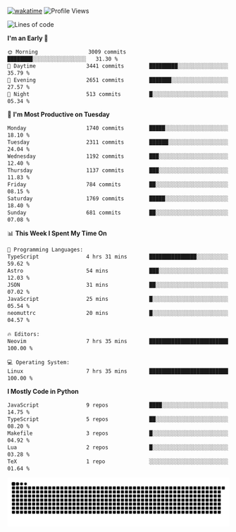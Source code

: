 [![wakatime](https://wakatime.com/badge/user/b920b284-3cde-4cd4-b72e-f7f22d050b16.svg)](https://wakatime.com/@b920b284-3cde-4cd4-b72e-f7f22d050b16)
![Profile Views](http://img.shields.io/badge/Profile%20Views-4586-blue)
<!--START_SECTION:waka-->
![Lines of code](https://img.shields.io/badge/From%20Hello%20World%20I%27ve%20Written-6.4%20million%20lines%20of%20code-blue)

**I'm an Early 🐤** 

```text
🌞 Morning                3009 commits        ████████░░░░░░░░░░░░░░░░░   31.30 % 
🌆 Daytime                3441 commits        █████████░░░░░░░░░░░░░░░░   35.79 % 
🌃 Evening                2651 commits        ███████░░░░░░░░░░░░░░░░░░   27.57 % 
🌙 Night                  513 commits         █░░░░░░░░░░░░░░░░░░░░░░░░   05.34 % 
```
📅 **I'm Most Productive on Tuesday** 

```text
Monday                   1740 commits        █████░░░░░░░░░░░░░░░░░░░░   18.10 % 
Tuesday                  2311 commits        ██████░░░░░░░░░░░░░░░░░░░   24.04 % 
Wednesday                1192 commits        ███░░░░░░░░░░░░░░░░░░░░░░   12.40 % 
Thursday                 1137 commits        ███░░░░░░░░░░░░░░░░░░░░░░   11.83 % 
Friday                   784 commits         ██░░░░░░░░░░░░░░░░░░░░░░░   08.15 % 
Saturday                 1769 commits        █████░░░░░░░░░░░░░░░░░░░░   18.40 % 
Sunday                   681 commits         ██░░░░░░░░░░░░░░░░░░░░░░░   07.08 % 
```


📊 **This Week I Spent My Time On** 

```text
💬 Programming Languages: 
TypeScript               4 hrs 31 mins       ███████████████░░░░░░░░░░   59.62 % 
Astro                    54 mins             ███░░░░░░░░░░░░░░░░░░░░░░   12.03 % 
JSON                     31 mins             ██░░░░░░░░░░░░░░░░░░░░░░░   07.02 % 
JavaScript               25 mins             █░░░░░░░░░░░░░░░░░░░░░░░░   05.54 % 
neomuttrc                20 mins             █░░░░░░░░░░░░░░░░░░░░░░░░   04.57 % 

🔥 Editors: 
Neovim                   7 hrs 35 mins       █████████████████████████   100.00 % 

💻 Operating System: 
Linux                    7 hrs 35 mins       █████████████████████████   100.00 % 
```

**I Mostly Code in Python** 

```text
JavaScript               9 repos             ████░░░░░░░░░░░░░░░░░░░░░   14.75 % 
TypeScript               5 repos             ██░░░░░░░░░░░░░░░░░░░░░░░   08.20 % 
Makefile                 3 repos             █░░░░░░░░░░░░░░░░░░░░░░░░   04.92 % 
Lua                      2 repos             █░░░░░░░░░░░░░░░░░░░░░░░░   03.28 % 
TeX                      1 repo              ░░░░░░░░░░░░░░░░░░░░░░░░░   01.64 % 
```




<!--END_SECTION:waka-->
![Snake animation](https://raw.githubusercontent.com/timmypidashev/timmypidashev/main/commits.svg)
